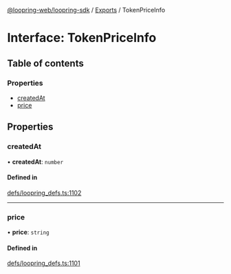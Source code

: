 [@loopring-web/loopring-sdk](../README.md) / [Exports](../modules.md) / TokenPriceInfo

# Interface: TokenPriceInfo

## Table of contents

### Properties

- [createdAt](TokenPriceInfo.md#createdat)
- [price](TokenPriceInfo.md#price)

## Properties

### createdAt

• **createdAt**: `number`

#### Defined in

[defs/loopring_defs.ts:1102](https://github.com/Loopring/loopring_sdk/blob/2ea32ee/src/defs/loopring_defs.ts#L1102)

___

### price

• **price**: `string`

#### Defined in

[defs/loopring_defs.ts:1101](https://github.com/Loopring/loopring_sdk/blob/2ea32ee/src/defs/loopring_defs.ts#L1101)
